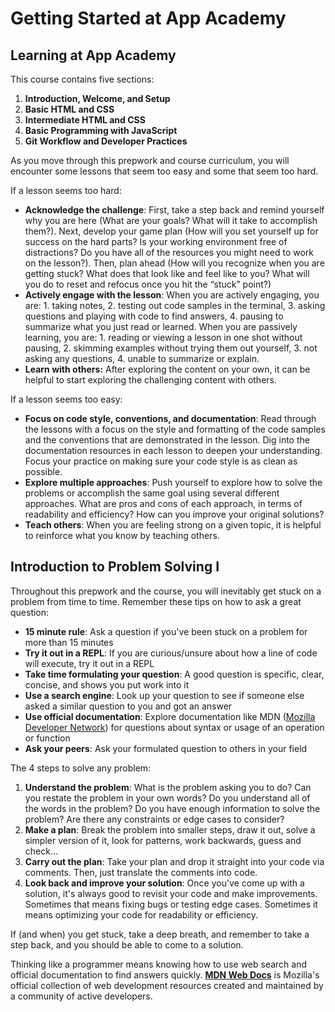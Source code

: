 # Getting Started at App Academy

## Learning at App Academy

This course contains five sections:

1. **Introduction, Welcome, and Setup**
2. **Basic HTML and CSS**
3. **Intermediate HTML and CSS**
4. **Basic Programming with JavaScript**
5. **Git Workflow and Developer Practices**

As you move through this prepwork and course curriculum, you will encounter some lessons that seem too easy and some that seem too hard.

If a lesson seems too hard:

- **Acknowledge the challenge**: First, take a step back and remind yourself why you are here (What are your goals? What will it take to accomplish them?). Next, develop your game plan (How will you set yourself up for success on the hard parts? Is your working environment free of distractions? Do you have all of the resources you might need to work on the lesson?). Then, plan ahead (How will you recognize when you are getting stuck? What does that look like and feel like to you? What will you do to reset and refocus once you hit the “stuck” point?)
- **Actively engage with the lesson**: When you are actively engaging, you are: 1. taking notes, 2. testing out code samples in the terminal, 3. asking questions and playing with code to find answers, 4. pausing to summarize what you just read or learned. When you are passively learning, you are: 1. reading or viewing a lesson in one shot without pausing, 2. skimming examples without trying them out yourself, 3. not asking any questions, 4. unable to summarize or explain.
- **Learn with others:** After exploring the content on your own, it can be helpful to start exploring the challenging content with others.

If a lesson seems too easy:

- **Focus on code style, conventions, and documentation**: Read through the lessons with a focus on the style and formatting of the code samples and the conventions that are demonstrated in the lesson. Dig into the documentation resources in each lesson to deepen your understanding. Focus your practice on making sure your code style is as clean as possible.
- **Explore multiple approaches**: Push yourself to explore how to solve the problems or accomplish the same goal using several different approaches. What are pros and cons of each approach, in terms of readability and efficiency? How can you improve your original solutions?
- **Teach others**: When you are feeling strong on a given topic, it is helpful to reinforce what you know by teaching others.

## Introduction to Problem Solving I

Throughout this prepwork and the course, you will inevitably get stuck on a problem from time to time. Remember these tips on how to ask a great question:

- **15 minute rule**: Ask a question if you've been stuck on a problem for more than 15 minutes
- **Try it out in a REPL**: If you are curious/unsure about how a line of code will execute, try it out in a REPL
- **Take time formulating your question**: A good question is specific, clear, concise, and shows you put work into it
- **Use a search engine**: Look up your question to see if someone else asked a similar question to you and got an answer
- **Use official documentation**: Explore documentation like MDN ([Mozilla Developer Network](https://developer.mozilla.org/)) for questions about syntax or usage of an operation or function
- **Ask your peers**: Ask your formulated question to others in your field

The 4 steps to solve any problem:

1. **Understand the problem**: What is the problem asking you to do? Can you restate the problem in your own words? Do you understand all of the words in the problem? Do you have enough information to solve the problem? Are there any constraints or edge cases to consider?
2. **Make a plan**: Break the problem into smaller steps, draw it out, solve a simpler version of it, look for patterns, work backwards, guess and check...
3. **Carry out the plan**: Take your plan and drop it straight into your code via comments. Then, just translate the comments into code.
4. **Look back and improve your solution**: Once you've come up with a solution, it's always good to revisit your code and make improvements. Sometimes that means fixing bugs or testing edge cases. Sometimes it means optimizing your code for readability or efficiency.

If (and when) you get stuck, take a deep breath, and remember to take a step back, and you should be able to come to a solution.

Thinking like a programmer means knowing how to use web search and official documentation to find answers quickly. **[MDN Web Docs](https://developer.mozilla.org/)** is Mozilla's official collection of web development resources created and maintained by a community of active developers.
